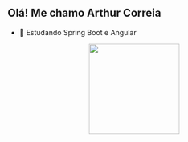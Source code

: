 ## Olá! Me chamo Arthur Correia

- 🌱 Estudando Spring Boot e Angular


<div align="center">
  <a href="https://github.com/artucorreia">
  <img height="180em" src="https://github-readme-stats.vercel.app/api/top-langs/?username=artucorreia&layout=compact&langs_count=7&theme=dark"/>
</div>
